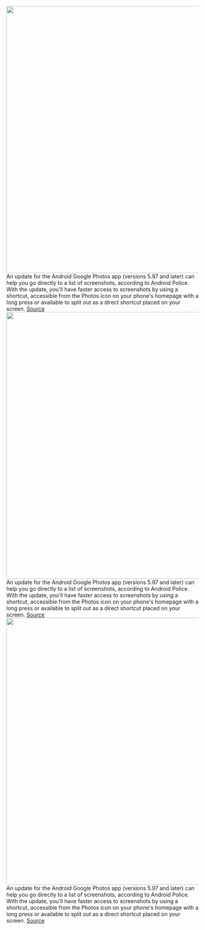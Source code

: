 <img src='https://cdn.vox-cdn.com/thumbor/EoQ09CPUYVTA8MOiVO8FVYiFAZY=/0x0:2040x1360/1200x800/filters:focal(857x517:1183x843)/cdn.vox-cdn.com/uploads/chorus_image/image/71156132/acastro_180508_1777_google_IO_0001.0.jpg' width='700px' /><br/>
An update for the Android Google Photos app (versions 5.97 and later) can help you go directly to a list of screenshots, according to Android Police. With the update, you'll have faster access to screenshots by using a shortcut, accessible from the Photos icon on your phone's homepage with a long press or available to split out as a direct shortcut placed on your screen.
<a href='https://www.theverge.com/2022/7/20/23271304/google-photos-screenshots-shortcut-android-update'> Source <a/><img src='https://cdn.vox-cdn.com/thumbor/EoQ09CPUYVTA8MOiVO8FVYiFAZY=/0x0:2040x1360/1200x800/filters:focal(857x517:1183x843)/cdn.vox-cdn.com/uploads/chorus_image/image/71156132/acastro_180508_1777_google_IO_0001.0.jpg' width='700px' /><br/>
An update for the Android Google Photos app (versions 5.97 and later) can help you go directly to a list of screenshots, according to Android Police. With the update, you'll have faster access to screenshots by using a shortcut, accessible from the Photos icon on your phone's homepage with a long press or available to split out as a direct shortcut placed on your screen.
<a href='https://www.theverge.com/2022/7/20/23271304/google-photos-screenshots-shortcut-android-update'> Source <a/><img src='https://cdn.vox-cdn.com/thumbor/EoQ09CPUYVTA8MOiVO8FVYiFAZY=/0x0:2040x1360/1200x800/filters:focal(857x517:1183x843)/cdn.vox-cdn.com/uploads/chorus_image/image/71156132/acastro_180508_1777_google_IO_0001.0.jpg' width='700px' /><br/>
An update for the Android Google Photos app (versions 5.97 and later) can help you go directly to a list of screenshots, according to Android Police. With the update, you'll have faster access to screenshots by using a shortcut, accessible from the Photos icon on your phone's homepage with a long press or available to split out as a direct shortcut placed on your screen.
<a href='https://www.theverge.com/2022/7/20/23271304/google-photos-screenshots-shortcut-android-update'> Source <a/>